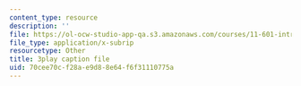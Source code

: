 ```yaml
---
content_type: resource
description: ''
file: https://ol-ocw-studio-app-qa.s3.amazonaws.com/courses/11-601-introduction-to-environmental-policy-and-planning-fall-2016/70cee70cf28ae9d88e64f6f31110775a_gj8RoTm9jxM.srt
file_type: application/x-subrip
resourcetype: Other
title: 3play caption file
uid: 70cee70c-f28a-e9d8-8e64-f6f31110775a
---
```

